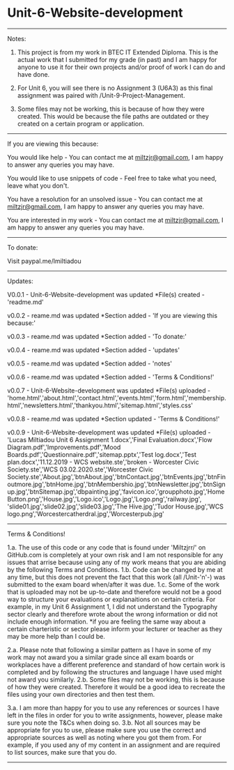 # Unit-6-Website-development

------------------------------------------------------------------------------------------------------------
Notes:
1. This project is from my work in BTEC IT Extended Diploma. This is the actual work that I submitted for my grade (in past) and I am happy for anyone to use it for their own projects and/or proof of work I can do and have done.

2. For Unit 6, you will see there is no Assignment 3 (U6A3) as this final assignment was paired with /Unit-9-Project-Management.

3. Some files may not be working, this is because of how they were created. This would be because the file paths are outdated or they created on a certain program or application.
------------------------------------------------------------------------------------------------------------
If you are viewing this because:

You would like help - 
You can contact me at miltzjr@gmail.com, I am happy to answer any queries you may have.

You would like to use snippets of code -
Feel free to take what you need, leave what you don't. 

You have a resolution for an unsolved issue -
You can contact me at miltzjr@gmail.com, I am happy to answer any queries you may have.

You are interested in my work -
You can contact me at miltzjr@gmail.com, I am happy to answer any queries you may have.

------------------------------------------------------------------------------------------------------------
To donate:

Visit paypal.me/lmiltiadou

------------------------------------------------------------------------------------------------------------
Updates: 

V0.0.1 - Unit-6-Website-development was updated *File(s) created - 'readme.md'  

v0.0.2 - reame.md was updated *Section added - 'If you are viewing this because:'

v0.0.3 - reame.md was updated *Section added - 'To donate:'

v0.0.4 - reame.md was updated *Section added - 'updates'

v0.0.5 - reame.md was updated *Section added - 'notes'

v0.0.6 - reame.md was updated *Section added - 'Terms & Conditions!'

v0.0.7 - Unit-6-Website-development was updated *File(s) uploaded - 'home.html','about.html','contact.html','events.html','form.html','membership.html','newsletters.html','thankyou.html','sitemap.html','styles.css' 

v0.0.8 - reame.md was updated *Section updated - 'Terms & Conditions!'

v0.0.9 - Unit-6-Website-development was updated *File(s) uploaded - 'Lucas Miltiadou Unit 6 Assignment 1.docx','Final Evaluation.docx','Flow Diagram.pdf','Improvements.pdf','Mood Boards.pdf','Questionnaire.pdf','sitemap.pptx','Test log.docx','Test plan.docx','11.12.2019 - WCS website.ste','broken - Worcester Civic Society.ste','WCS 03.02.2020.ste','Worcester Civic Society.ste','About.jpg','btnAbout.jpg','btnContact.jpg','btnEvents.jpg','btnFinoutmore.jpg','btnHome.jpg','btnMembershio.jpg','btnNewsletter.jpg','btnSignup.jpg','btnSitemap.jpg','dbpainting.jpg','favicon.ico','groupphoto.jpg','Home Button.png','House.jpg','Logo.ico','Logo.jpg','Logo.png','railway.jpg', 'slide01.jpg','slide02.jpg','slide03.jpg','The Hive.jpg','Tudor House.jpg','WCS logo.png','Worcestercatherdral.jpg','Worcesterpub.jpg'

------------------------------------------------------------------------------------------------------------
Terms & Conditions!

1.a. The use of this code or any code that is found under 'Miltzjrr/' on GitHub.com is completely at your own risk and I am not responsible for any issues that arrise because using any of my work means that you are abiding by the following Terms and Conditions.
  1.b. Code can be changed by me at any time, but this does not prevent the fact that this work (all /Unit-'n'-) was submitted to the exam board when/after it was due. 
  1.c. Some of the work that is uploaded may not be up-to-date and therefore would not be a good way to structure your evaluations or explanaitions on certain criteria. For example, in my Unit 6 Assignment 1, I did not understand the Typography sector clearly and therefore wrote about the wrong information or did not include enough information. *if you are feeling the same way about a certain charteristic or sector please inform your lecturer or teacher as they may be more help than I could be.
  
2.a. Please note that following a similar pattern as I have in some of my work may not award you a similar grade since all exam boards or workplaces have a different preference and standard of how certain work is completed and by following the structures and language I have used might not award you similarly.
  2.b. Some files may not be working, this is because of how they were created. Therefore it would be a good idea to recreate the files using your own directories and then test them. 

3.a. I am more than happy for you to use any references or sources I have left in the files in order for you to write assignments, however, please make sure you note the T&Cs when doing so. 
  3.b. Not all sources may be appropriate for you to use, please make sure you use the correct and appropriate sources as well as noting where you got them from. For example, if you used any of my content in an assignment and are required to list sources, make sure that you do. 

------------------------------------------------------------------------------------------------------------
